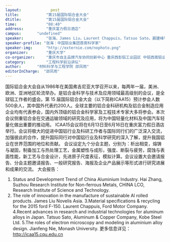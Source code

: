 ```yaml
---
layout: 			post
title:       	  "第15届国际铝合金大会"
dtitle:      	  "第15届国际铝合金大会"
time: 		  	  "08:40"
address:	  	  "重庆富力假日酒店"
campus:	  	  "undefined"
speaker:	   	  "张海，James Liu，Laurent Chappuis，Tatsuo Sato，聂建峰等"
speaker-profile: "张海：中国铝业集团首席科学家"
speaker-img:	  "http://externie.com/nophoto.png"
organizer:		  "重庆大学"
co-organizer:	  "重庆市自主品牌汽车协同创新中心 重庆西彭铝工业园区 中铝西南铝业（集团）有限责任公司，诺贝丽斯铝业公司，北京有色金属研究总院，中铝苏州有色金属研究院有限责任公司，北京航空材料研究院，东北大学，中南大学，宁波江丰电子材料有限公司，王宽诚教育基金会，《中国有色金属学报》英文版杂志。"
category:		  "工程科学前沿讲坛"
author:		  "材料科学与工程学院 邵凤雨"
editorInCharge:  "邵凤雨"
---
```

国际铝合金大会自从1986年在美国弗吉尼亚大学召开以来，每两年一届，美洲、欧洲、亚洲地区轮流举办。是铝合金科学与技术及应用领域最高级别的会议，是全球铝工作者的盛会。第 15 届国际铝合金大会（以下简称ICAA15）预计参会人数500余人，其中国外代表约200人。全球主要的铝合金科研机构及铝合金制造应用企业均有代表参会，国内外顶级的铝合金科学家及工程技术专家大多将参会。本次会议侧重铝合金在交通运输领域的研究及应用，将为中国轻量化材料及中国汽车轻量化做出重要的推动用。
  ICAA15会议将在6月13日至6月16日在重庆富力假日酒店举行。会议将极大的促进中国铝行业及科研工作者与国际同行们的广泛深入交流，加强彼此的合作，提升国际同行对中国铝行业及科学研究的深入了解，提升我国铝业在世界范围的地位和贡献。
  会议设定九个分会主题，分别为：析出相变，熔铸与凝固，制备加工与热处理工艺，金属塑性与成形，强度、断裂与疲劳，腐蚀与表面性能，新工艺与合金设计，先进原子尺度表征，模拟计算。会议设置大会邀请报告、分会主题邀请报告、一般研究报告、海报及企业产品展示等形式进行研究进展和成果的交流。
  大会报告：
  1. Status and Development Trend of China Aluminium Industry. Hai Zhang, Suzhou Research Institute for Non-ferrous Metals, CHINA LCO, Research Institute of Science and Technology.
  2. The role of innovation in the manufacture of sustainable Al rolled products. James Liu Novelis Asia.
  3.Material specifications &amp; recycling for the 2015 ford F-150. Laurent Chappuis, Ford Motor Company.
  4.Recent advances in research and industrial technologies for aluminum alloys in Japan. Tatsuo Sato, Aluminum &amp; Copper Company, Kobe Steel Ltd.
  5.The roles of electron microscopy and modeling in aluminium alloy design. Jianfeng Nie, Monash University.
  更多信息详见：http://icaa15.cqu.edu.cn
